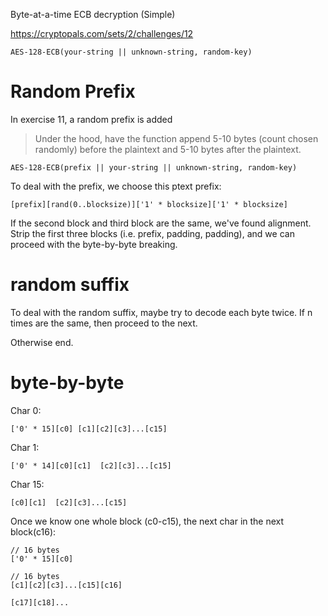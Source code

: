 Byte-at-a-time ECB decryption (Simple)

https://cryptopals.com/sets/2/challenges/12

```
AES-128-ECB(your-string || unknown-string, random-key)
```

# Random Prefix

In exercise 11, a random prefix is added

> Under the hood, have the function append 5-10 bytes (count chosen randomly)
> before the plaintext and 5-10 bytes after the plaintext.

```
AES-128-ECB(prefix || your-string || unknown-string, random-key)
```

To deal with the prefix, we choose this ptext prefix:

```
[prefix][rand(0..blocksize)]['1' * blocksize]['1' * blocksize]
```

If the second block and third block are the same, we've found alignment. Strip the first three blocks (i.e. prefix, padding, padding), and we can proceed with the byte-by-byte breaking.

# random suffix

To deal with the random suffix, maybe try to decode each byte twice. If n times are the same, then proceed to the next.

Otherwise end.

# byte-by-byte

Char 0:

```
['0' * 15][c0] [c1][c2][c3]...[c15]
```

Char 1:

```
['0' * 14][c0][c1]  [c2][c3]...[c15]
```

Char 15:

```
[c0][c1]  [c2][c3]...[c15]
```

Once we know one whole block (c0-c15), the next char in the next block(c16):

```
// 16 bytes
['0' * 15][c0]

// 16 bytes
[c1][c2][c3]...[c15][c16]

[c17][c18]...
```
